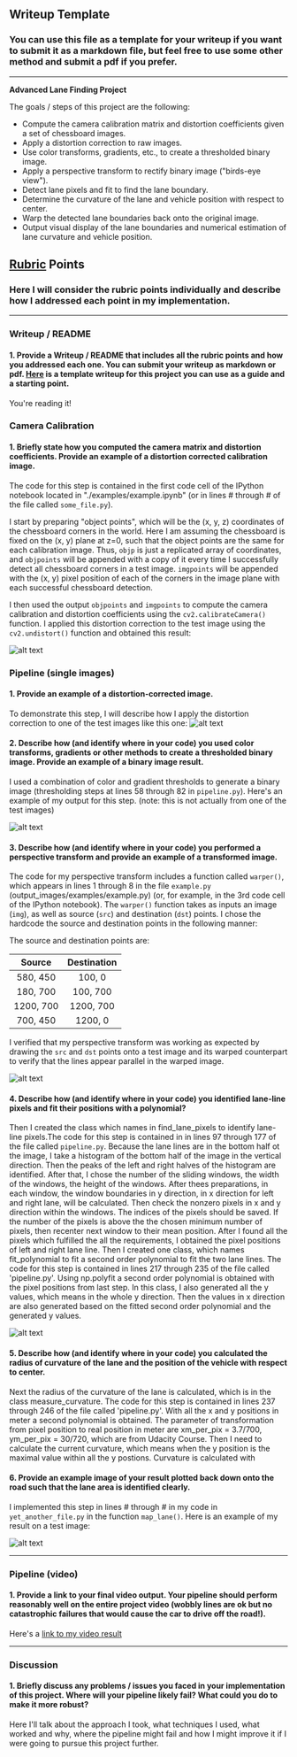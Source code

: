 ## Writeup Template

### You can use this file as a template for your writeup if you want to submit it as a markdown file, but feel free to use some other method and submit a pdf if you prefer.

---

**Advanced Lane Finding Project**

The goals / steps of this project are the following:

* Compute the camera calibration matrix and distortion coefficients given a set of chessboard images.
* Apply a distortion correction to raw images.
* Use color transforms, gradients, etc., to create a thresholded binary image.
* Apply a perspective transform to rectify binary image ("birds-eye view").
* Detect lane pixels and fit to find the lane boundary.
* Determine the curvature of the lane and vehicle position with respect to center.
* Warp the detected lane boundaries back onto the original image.
* Output visual display of the lane boundaries and numerical estimation of lane curvature and vehicle position.

[//]: # (Image References)

[image1]: ./examples/undistort_output.png "Undistorted"
[image2]: ./test_images/test1.jpg "Road Transformed"
[image3]: ./examples/binary_combo_example.jpg "Binary Example"
[image4]: ./examples/warped_straight_lines.jpg "Warp Example"
[image5]: ./examples/color_fit_lines.jpg "Fit Visual"
[image6]: ./examples/example_output.jpg "Output"
[video1]: ./project_video.mp4 "Video"

## [Rubric](https://review.udacity.com/#!/rubrics/571/view) Points

### Here I will consider the rubric points individually and describe how I addressed each point in my implementation.  

---

### Writeup / README

#### 1. Provide a Writeup / README that includes all the rubric points and how you addressed each one.  You can submit your writeup as markdown or pdf.  [Here](https://github.com/udacity/CarND-Advanced-Lane-Lines/blob/master/writeup_template.md) is a template writeup for this project you can use as a guide and a starting point.  

You're reading it!

### Camera Calibration

#### 1. Briefly state how you computed the camera matrix and distortion coefficients. Provide an example of a distortion corrected calibration image.

The code for this step is contained in the first code cell of the IPython notebook located in "./examples/example.ipynb" (or in lines # through # of the file called `some_file.py`).  

I start by preparing "object points", which will be the (x, y, z) coordinates of the chessboard corners in the world. Here I am assuming the chessboard is fixed on the (x, y) plane at z=0, such that the object points are the same for each calibration image.  Thus, `objp` is just a replicated array of coordinates, and `objpoints` will be appended with a copy of it every time I successfully detect all chessboard corners in a test image.  `imgpoints` will be appended with the (x, y) pixel position of each of the corners in the image plane with each successful chessboard detection.  

I then used the output `objpoints` and `imgpoints` to compute the camera calibration and distortion coefficients using the `cv2.calibrateCamera()` function.  I applied this distortion correction to the test image using the `cv2.undistort()` function and obtained this result: 

![alt text][image1]

### Pipeline (single images)

#### 1. Provide an example of a distortion-corrected image.

To demonstrate this step, I will describe how I apply the distortion correction to one of the test images like this one:
![alt text][image2]

#### 2. Describe how (and identify where in your code) you used color transforms, gradients or other methods to create a thresholded binary image.  Provide an example of a binary image result.

I used a combination of color and gradient thresholds to generate a binary image (thresholding steps at lines 58 through 82 in `pipeline.py`).  Here's an example of my output for this step.  (note: this is not actually from one of the test images)

![alt text][image3]

#### 3. Describe how (and identify where in your code) you performed a perspective transform and provide an example of a transformed image.

The code for my perspective transform includes a function called `warper()`, which appears in lines 1 through 8 in the file `example.py` (output_images/examples/example.py) (or, for example, in the 3rd code cell of the IPython notebook).  The `warper()` function takes as inputs an image (`img`), as well as source (`src`) and destination (`dst`) points.  I chose the hardcode the source and destination points in the following manner:


The source and destination points are:

| Source        | Destination   | 
|:-------------:|:-------------:| 
| 580, 450      | 100, 0        | 
| 180, 700      | 100, 700      |
| 1200, 700     | 1200, 700      |
| 700, 450      | 1200, 0        |

I verified that my perspective transform was working as expected by drawing the `src` and `dst` points onto a test image and its warped counterpart to verify that the lines appear parallel in the warped image.

![alt text][image4]

#### 4. Describe how (and identify where in your code) you identified lane-line pixels and fit their positions with a polynomial?
Then I created the class which names in find_lane_pixels to identify lane-line pixels.The code for this step is contained in in lines 97 through 177 of the file called `pipeline.py`.
Because the lane lines are in the bottom half ot the image, I take a histogram of the bottom half of the image in the vertical direction. Then the peaks of the left and right halves of the histogram are identified. After that, I chose the number of the sliding windows, the width of the windows, the height of the windows.
After thees preparations, in each window, the window boundaries in y direction, in x direction for left and right lane, will be calculated. Then check the nonzero pixels in x and y direction within the windows. The indices of the pixels should be saved. If the number of the pixels is above the the chosen minimum number of pixels, then recenter next window to their mean position. After I found all the pixels which fulfilled the all the requirements, I obtained the pixel positions of left and right lane line.
Then I created one class, which names fit_polynomial to fit a second order polynomial to fit the two lane lines. The code for this step is contained in lines 217 through 235 of the file called 'pipeline.py'. Using np.polyfit a second order polynomial is obtained with the pixel positions from last step. In this class, I also generated all the y values, which means in the whole y direction. Then the values in x direction are also generated based on the fitted second order polynomial and the generated y values.

![alt text][image5]

#### 5. Describe how (and identify where in your code) you calculated the radius of curvature of the lane and the position of the vehicle with respect to center.

Next the radius of the curvature of the lane is calculated, which is in the class measure_curvature. The code for this step is contained in lines 237 through 246 of the file called 'pipeline.py'. With all the x and y positions in meter a second polynomial is obtained. The parameter of transformation from pixel position to real position in meter are xm_per_pix = 3.7/700, ym_per_pix = 30/720, which are from Udacity Course. Then I need to calculate the current curvature, which means when the y position is  the maximal value within all the y postions.
Curvature is calculated with 

#### 6. Provide an example image of your result plotted back down onto the road such that the lane area is identified clearly.

I implemented this step in lines # through # in my code in `yet_another_file.py` in the function `map_lane()`.  Here is an example of my result on a test image:

![alt text][image6]

---

### Pipeline (video)

#### 1. Provide a link to your final video output.  Your pipeline should perform reasonably well on the entire project video (wobbly lines are ok but no catastrophic failures that would cause the car to drive off the road!).

Here's a [link to my video result](./project_video.mp4)

---

### Discussion

#### 1. Briefly discuss any problems / issues you faced in your implementation of this project.  Where will your pipeline likely fail?  What could you do to make it more robust?

Here I'll talk about the approach I took, what techniques I used, what worked and why, where the pipeline might fail and how I might improve it if I were going to pursue this project further.  
